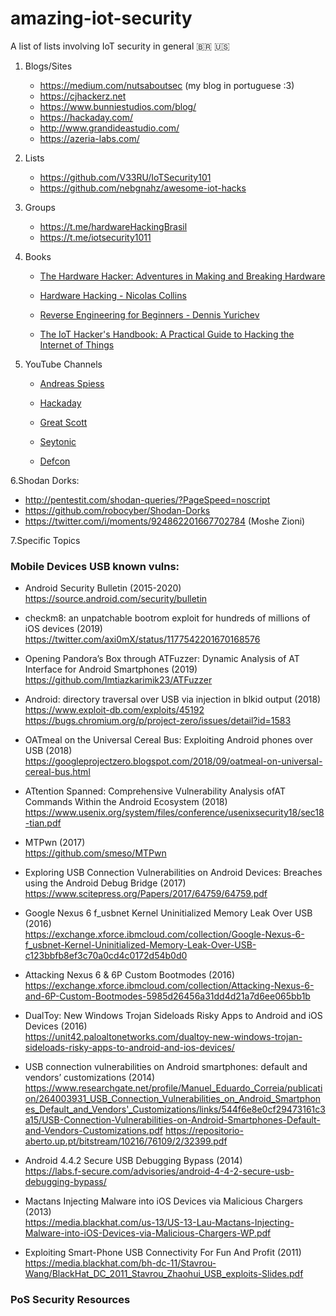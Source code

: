 # amazing-iot-security 
A list of lists involving IoT security in general 🇧🇷 🇺🇸 

1. Blogs/Sites

   - https://medium.com/nutsaboutsec (my blog in portuguese :3)
   - https://cjhackerz.net
   - https://www.bunniestudios.com/blog/
   - https://hackaday.com/
   - http://www.grandideastudio.com/
   - https://azeria-labs.com/

2. Lists

   - https://github.com/V33RU/IoTSecurity101
   - https://github.com/nebgnahz/awesome-iot-hacks

3. Groups

   - https://t.me/hardwareHackingBrasil
   - https://t.me/iotsecurity1011

4. Books
    
   - [The Hardware Hacker: Adventures in Making and Breaking Hardware](http://index-of.es/Varios-2/The%20Hardware%20Hacker.pdf)
    
   - [Hardware Hacking - Nicolas Collins](https://www.nicolascollins.com/texts/originalhackingmanual.pdf)
    
   - [Reverse Engineering for Beginners - Dennis Yurichev](https://beginners.re/RE4B-EN.pdf)
    
   - [The IoT Hacker's Handbook: A Practical Guide to Hacking the Internet of Things](https://www.amazon.com/IoT-Hackers-Handbook-Practical-Internet/dp/1484242998)

5. YouTube Channels

   - [Andreas Spiess](https://www.youtube.com/channel/UCu7_D0o48KbfhpEohoP7YSQ)

   - [Hackaday](https://www.youtube.com/channel/UCnv0gfLQFNGPJ5MHSGuIAkw)

   - [Great Scott](https://www.youtube.com/channel/UC6mIxFTvXkWQVEHPsEdflzQ)

   - [Seytonic](https://www.youtube.com/channel/UCW6xlqxSY3gGur4PkGPEUeA)

   - [Defcon](https://www.youtube.com/user/DEFCONConference)
    
6.Shodan Dorks:

   - http://pentestit.com/shodan-queries/?PageSpeed=noscript
   - https://github.com/robocyber/Shodan-Dorks
   - https://twitter.com/i/moments/924862201667702784 (Moshe Zioni)
    
7.Specific Topics

### Mobile Devices USB known vulns:
    
   - Android Security Bulletin (2015-2020)  
      https://source.android.com/security/bulletin
      
   - checkm8: an unpatchable bootrom exploit for hundreds of millions of iOS devices (2019)  
      https://twitter.com/axi0mX/status/1177542201670168576
      
   - Opening Pandora’s Box through ATFuzzer: Dynamic Analysis of AT Interface for Android Smartphones (2019)  
      https://github.com/Imtiazkarimik23/ATFuzzer
      
   - Android: directory traversal over USB via injection in blkid output (2018)  
      https://www.exploit-db.com/exploits/45192  
      https://bugs.chromium.org/p/project-zero/issues/detail?id=1583
      
   - OATmeal on the Universal Cereal Bus: Exploiting Android phones over USB (2018)  
      https://googleprojectzero.blogspot.com/2018/09/oatmeal-on-universal-cereal-bus.html
      
   - ATtention Spanned: Comprehensive Vulnerability Analysis ofAT Commands Within the Android Ecosystem (2018)  
      https://www.usenix.org/system/files/conference/usenixsecurity18/sec18-tian.pdf
      
   - MTPwn (2017)  
      https://github.com/smeso/MTPwn
      
   - Exploring USB Connection Vulnerabilities on Android Devices: Breaches using the Android Debug Bridge (2017)  
      https://www.scitepress.org/Papers/2017/64759/64759.pdf
      
   - Google Nexus 6 f_usbnet Kernel Uninitialized Memory Leak Over USB (2016)  
      https://exchange.xforce.ibmcloud.com/collection/Google-Nexus-6-f_usbnet-Kernel-Uninitialized-Memory-Leak-Over-USB-c123bbfb8ef3c70a0cd4c0172d54b0d0
      
   - Attacking Nexus 6 & 6P Custom Bootmodes (2016)  
      https://exchange.xforce.ibmcloud.com/collection/Attacking-Nexus-6-and-6P-Custom-Bootmodes-5985d26456a31dd4d21a7d6ee065bb1b
      
   - DualToy: New Windows Trojan Sideloads Risky Apps to Android and iOS Devices (2016)  
      https://unit42.paloaltonetworks.com/dualtoy-new-windows-trojan-sideloads-risky-apps-to-android-and-ios-devices/
      
   - USB connection vulnerabilities on Android smartphones: default and vendors’ customizations (2014)  
	https://www.researchgate.net/profile/Manuel_Eduardo_Correia/publication/264003931_USB_Connection_Vulnerabilities_on_Android_Smartphones_Default_and_Vendors'_Customizations/links/544f6e8e0cf29473161c3a15/USB-Connection-Vulnerabilities-on-Android-Smartphones-Default-and-Vendors-Customizations.pdf
      https://repositorio-aberto.up.pt/bitstream/10216/76109/2/32399.pdf
      
   - Android 4.4.2 Secure USB Debugging Bypass (2014)  
      https://labs.f-secure.com/advisories/android-4-4-2-secure-usb-debugging-bypass/
      
   - Mactans Injecting Malware into iOS Devices via Malicious Chargers (2013)  
      https://media.blackhat.com/us-13/US-13-Lau-Mactans-Injecting-Malware-into-iOS-Devices-via-Malicious-Chargers-WP.pdf
      
   - Exploiting Smart-Phone USB Connectivity For Fun And Profit (2011)  
      https://media.blackhat.com/bh-dc-11/Stavrou-Wang/BlackHat_DC_2011_Stavrou_Zhaohui_USB_exploits-Slides.pdf
      
### PoS Security Resources
